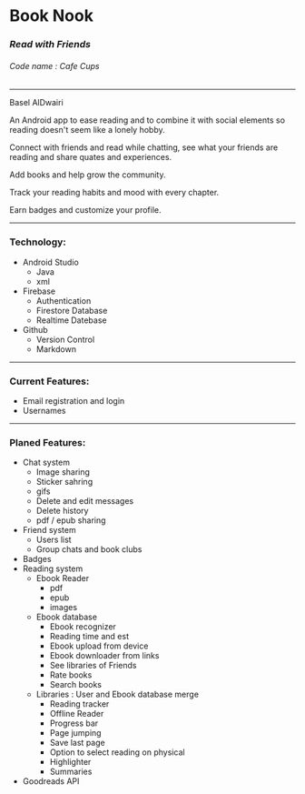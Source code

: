 # Book Nook

### *Read with Friends*

###### Code name : *Cafe Cups*

___

Basel AlDwairi


An Android app to ease reading and to combine it with social elements so
reading doesn't seem like a lonely hobby.

Connect with friends and read while chatting, see what your friends are reading
and share quates and experiences.

Add books and help grow the community.

Track your reading habits and mood with every chapter.

Earn badges and customize your profile.

___

### Technology:

- Android Studio
  - Java
  - xml
- Firebase
    - Authentication
    - Firestore Database
    - Realtime Datebase
- Github
  - Version Control 
  - Markdown

___

### Current Features:

- Email registration and login
- Usernames

___

### Planed Features:

- Chat system
  - Image sharing
  - Sticker sahring
  - gifs
  - Delete and edit messages
  - Delete history
  - pdf / epub sharing
- Friend system
  - Users list
  - Group chats and book clubs
- Badges
- Reading system
  - Ebook Reader
    - pdf
    - epub
    - images
  - Ebook database
      - Ebook recognizer
      - Reading time and est
      - Ebook upload from device
      - Ebook downloader from links
      - See libraries of Friends
      - Rate books
      - Search books
  - Libraries : User and Ebook database merge
    - Reading tracker
    - Offline Reader
    - Progress bar
    - Page jumping
    - Save last page
    - Option to select reading on physical
    - Highlighter
    - Summaries
- Goodreads API